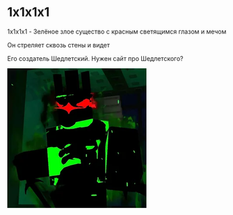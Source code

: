 
<!DOCTYPE html>
<html lang="en">
<head>
    <link rel="stylesheet" href="style.css">
    <meta charset="UTF-8">
    <meta name="viewport" content="width=device-width, initial-scale=1.0">
</head>
<body>
    <h1>1x1x1x1</h1>
    <p>1x1x1x1 - Зелёное злое существо с красным светящимся глазом  и мечом</p>
    <p>Он стреляет сквозь стены и видет</p>
    <p>Его создатель Шедлетский. Нужен сайт про Шедлетского?</p>
    <img src="1x1x1x1.webp" alt="Картинка 1x1x1x1">
</body>
</html>
